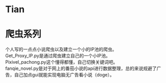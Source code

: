 # Tian
# 爬虫系列
个人写的一点点小说爬虫以及建立一个小的IP池的爬虫。  
Get_Proxy_IP.py是通过爬虫建立自己的一个小IP池。  
Pixivel_pachong.py这个懂得都懂，自己切换关键词吧。  
fanqie_novel.py是对于网上的番茄小说的api进行数据整理，总的来说规避了广告，自己加点gui就能实现电脑无广告看小说（doge）。  
